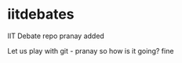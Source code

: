 iitdebates
==========

IIT Debate repo
pranay added

Let us play with git - pranay
so how is it going?
fine
